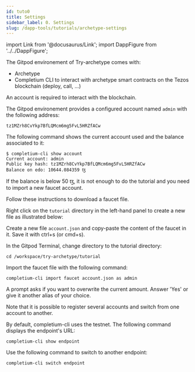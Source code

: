 ```yaml
---
id: tuto0
title: Settings
sidebar_label: 0. Settings
slug: /dapp-tools/tutorials/archetype-settings
---
```


import Link from '@docusaurus/Link';
import DappFigure from '../../DappFigure';

The Gitpod environement of Try-archetype comes with:
* <Link to='/docs/dapp-tools/'>Archetype</Link>
* <Link to='/docs/dapp-tools/completium-cli'>Completium CLI</Link> to interact with archetype smart contracts on the Tezos blockchain (deploy, call, ...)

An account is required to interact with the blockchain.

The Gitpod environement provides a configured account named `admin` with the following address:

```
tz1MZrh8CvYkp7BfLQMcm6mg5FvL5HRZfACw
```

The following command shows the current account used and the balance associated to it:

```
$ completium-cli show account
Current account: admin
Public key hash: tz1MZrh8CvYkp7BfLQMcm6mg5FvL5HRZfACw
Balance on edo: 10644.084359 ꜩ
```

If the balance is below 50 ꜩ, it is not enough to do the tutorial and you need to import a new faucet account.

Follow these <Link to='/docs/dapp-tools/faucet#downlaod-test-account'>instructions</Link> to download a faucet file.

Right click on the `tutorial` directory in the left-hand panel to create a new file as illustrated below:

<DappFigure img="new_file.png" with='70%'/>

Create a new file `account.json` and copy-paste the content of the faucet in it. Save it with ctrl+s (or cmd+s).

In the <Link to='/docs/dapp-tools/gitpod#open-terminal'>Gitpod Terminal</Link>, change directory to the tutorial directory:
```
cd /workspace/try-archetype/tutorial
```

Import the faucet file with the following command:

```
completium-cli import faucet account.json as admin
```

A prompt asks if you want to overwrite the current amount. Answer 'Yes' or give it another alias of your choice.

Note that it is possible to register several accounts and switch from one account to another.

By default, completium-cli uses the testnet. The following command displays the endpoint's URL:

```
completium-cli show endpoint
```

Use the following command to switch to another endpoint:

```
completium-cli switch endpoint
```


